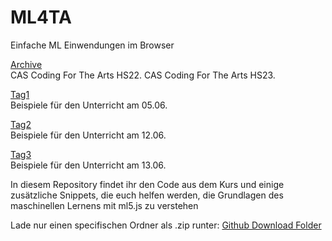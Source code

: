 # ML4TA

Einfache ML Einwendungen im Browser

[Archive](https://github.com/Coding-for-the-Arts/ML4TA/tree/main/Archive)  
CAS Coding For The Arts HS22.
CAS Coding For The Arts HS23.
  
[Tag1](https://github.com/Coding-for-the-Arts/ML4TA/tree/main/Archive)  
Beispiele für den Unterricht am 05.06.

[Tag2](https://github.com/Coding-for-the-Arts/ML4TA/tree/main/Archive)  
Beispiele für den Unterricht am 12.06.

[Tag3](https://github.com/Coding-for-the-Arts/ML4TA/tree/main/Archive)  
Beispiele für den Unterricht am 13.06.

In diesem Repository findet ihr den Code aus dem Kurs und einige zusätzliche Snippets, die euch helfen werden, die Grundlagen des maschinellen Lernens mit ml5.js zu verstehen

Lade nur einen specifischen Ordner als .zip runter: [Github Download Folder](https://download-directory.github.io/)
